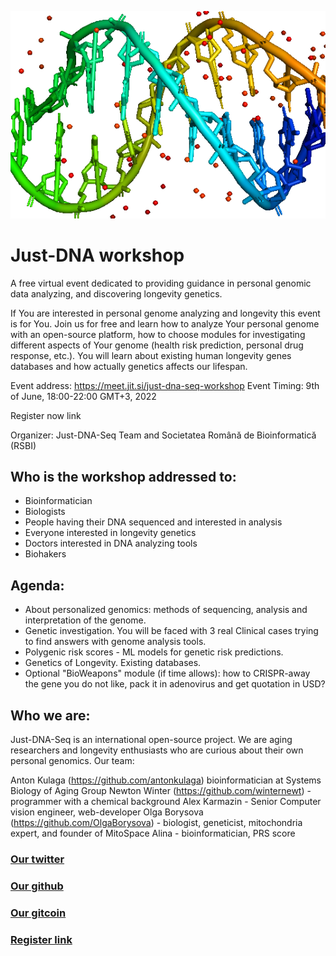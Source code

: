 ![Logo](./just_dna_seq.png)

# Just-DNA workshop #

A free virtual event dedicated to providing guidance in personal genomic data analyzing, and discovering longevity genetics.

If You are interested in personal genome analyzing and longevity this event is for You.
Join us for free and learn how to analyze Your personal genome with an open-source platform, how to choose modules for investigating different aspects of Your genome (health risk prediction, personal drug response, etc.). You will learn about existing human longevity genes databases and how actually genetics affects our lifespan. 

Event address: https://meet.jit.si/just-dna-seq-workshop
Event Timing: 9th of June, 18:00-22:00 GMT+3, 2022


Register now link

Organizer: Just-DNA-Seq Team and Societatea Română de Bioinformatică (RSBI)

## Who is the workshop addressed to: ##
* Bioinformatician
* Biologists 
* People having their DNA sequenced and interested in analysis
* Everyone interested in longevity genetics
* Doctors interested in DNA analyzing tools
* Biohakers

## Agenda: ##
* About personalized genomics: methods of sequencing, analysis and interpretation of the genome.
* Genetic investigation. You will be faced with  3 real Clinical cases trying to find answers with  genome analysis tools.
* Polygenic risk scores - ML models for genetic risk predictions.
* Genetics of Longevity. Existing databases.
* Optional "BioWeapons" module (if time allows):  how to CRISPR-away the gene you do not like, pack it in adenovirus and get quotation in USD?

## Who we are: ##
Just-DNA-Seq is an international open-source project. 
We are aging researchers and longevity enthusiasts who are curious about their own personal genomics. Our team:

Anton Kulaga (https://github.com/antonkulaga) bioinformatician at Systems Biology of Aging Group
Newton Winter (https://github.com/winternewt) - programmer with a chemical background
Alex Karmazin -  Senior Computer vision engineer, web-developer
Olga Borysova (https://github.com/OlgaBorysova)  - biologist, geneticist, mitochondria expert, and founder of MitoSpace
Alina  - bioinformatician, PRS score 

### [Our twitter](https://twitter.com/just_dna_seq) ###
### [Our github](https://github.com/dna-seq/dna-seq/tree/gh-pages) ###
### [Our gitcoin](https://gitcoin.co/grants/4048/just-dna-seq) ###

### [Register link](https://docs.google.com/forms/d/1cb0pSPUlYWK8st-7aKY3dSjqytyPweKJZX2kMgkX7hM/edit) ###
